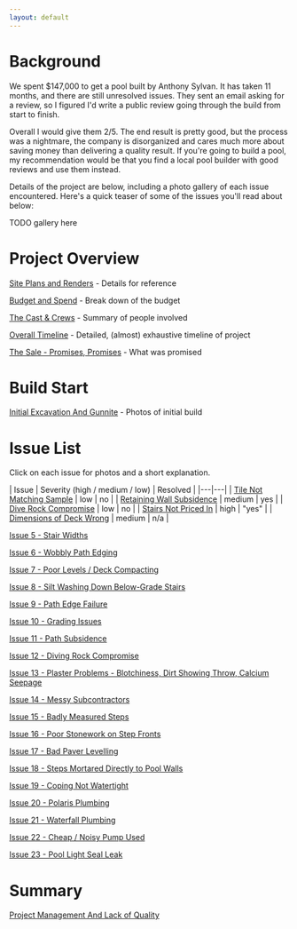 ```yaml
---
layout: default
---
```


# Background 

We spent $147,000 to get a pool built by Anthony Sylvan. It has taken 11 months, and there are still unresolved issues. They sent an email asking for a review, so I figured I'd write a public review going through the build from start to finish.

Overall I would give them 2/5. The end result is pretty good, but the process was a nightmare, the company is disorganized and cares much more about saving money than delivering a quality result. If you're going to build a pool, my recommendation would be that you find a local pool builder with good reviews and use them instead.

Details of the project are below, including a photo gallery of each issue encountered. Here's a quick teaser of some of the issues you'll read about below:

TODO gallery here

# Project Overview

[Site Plans and Renders](./00-site-plans.html) - Details for reference

[Budget and Spend](./00-budget.html) - Break down of the budget

[The Cast & Crews](./00-theparties.html) - Summary of people involved
 
[Overall Timeline](./01-timeline.html) - Detailed, (almost) exhaustive timeline of project

[The Sale - Promises, Promises](./02-thesale.html) - What was promised

# Build Start

[Initial Excavation And Gunnite](./03-excavation.html) - Photos of initial build

# Issue List

Click on each issue for photos and a short explanation.

| Issue | Severity (high / medium / low) | Resolved | 
|---|---|
| [Tile Not Matching Sample](./04-tile.html) | low | no |
| [Retaining Wall Subsidence](./05-subsidence.html) | medium | yes | 
| [Dive Rock Compromise](./06-diverock.html) | low | no |
| [Stairs Not Priced In](./07-stairs.html) | high | "yes" | 
| [Dimensions of Deck Wrong](./08-dimensions.html) | medium | n/a |

[Issue 5 - Stair Widths](./08-stair-widths.html) 

[Issue 6 - Wobbly Path Edging](./09-path-edging.html) 

[Issue 7 - Poor Levels / Deck Compacting](./10-deck-compacting.html) 

[Issue 8 - Silt Washing Down Below-Grade Stairs](./11-below-grade-stairs.html) 

[Issue 9 - Path Edge Failure](./12-path-edge-failure.html) 

[Issue 10 - Grading Issues](./13-buried-drains.html) 

[Issue 11 - Path Subsidence](./14-path-subsidence.html) 

[Issue 12 - Diving Rock Compromise](./15-diving-rock-compromise.html) 

[Issue 13 - Plaster Problems - Blotchiness, Dirt Showing Throw, Calcium Seepage](./16-blotchy-plaster.html) 

[Issue 14 - Messy Subcontractors](./17-messy-subcontractors.html) 

[Issue 15 - Badly Measured Steps](./18-badly-measured-steps.html) 

[Issue 16 - Poor Stonework on Step Fronts](./19-poor-stonework.html) 

[Issue 17 - Bad Paver Levelling](./20-bad-paver-levelling.html) 

[Issue 18 - Steps Mortared Directly to Pool Walls](./21-steps-to-pool-walls.html)

[Issue 19 - Coping Not Watertight](./22-coping-not-watertight.html)
 
[Issue 20 - Polaris Plumbing](./23-polaris-plumbing.html)

[Issue 21 - Waterfall Plumbing](./24-waterfall-plumbing.html)

[Issue 22 - Cheap / Noisy Pump Used](./25-cheap-pump.html)

[Issue 23 - Pool Light Seal Leak](./26-pool-light-seal.html)

# Summary

[Project Management And Lack of Quality](./27-project-management.html)

